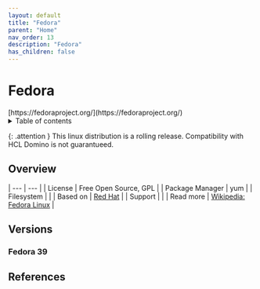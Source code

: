 ```yaml
---
layout: default
title: "Fedora"
parent: "Home"
nav_order: 13
description: "Fedora"
has_children: false
---
```


<h1>Fedora</h1>
[https://fedoraproject.org/](https://fedoraproject.org/)

<details close markdown="block">
  <summary>
    Table of contents
  </summary>
  {: .text-delta }
1. TOC
{:toc}
</details>

{: .attention }
This linux distribution is a rolling release. Compatibility with HCL Domino is not guarantueed.


## Overview

| --- | --- |
| License         | Free Open Source, GPL |
| Package Manager | yum |
| Filesystem      |    |
| Based on        | [Red Hat](rhel.md)  |
| Support         |   |
| Read more       | [Wikipedia: Fedora Linux](https://en.wikipedia.org/wiki/Fedora_Linux) |


## Versions

### Fedora 39


## References

